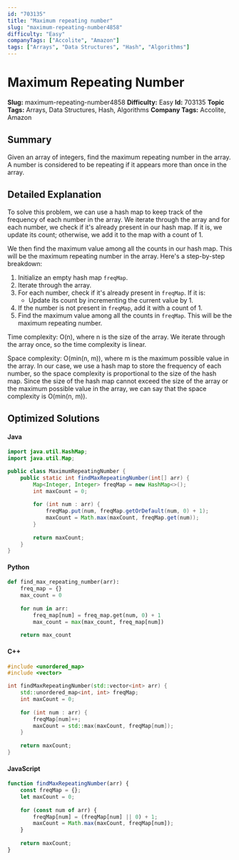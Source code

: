 ```yaml
---
id: "703135"
title: "Maximum repeating number"
slug: "maximum-repeating-number4858"
difficulty: "Easy"
companyTags: ["Accolite", "Amazon"]
tags: ["Arrays", "Data Structures", "Hash", "Algorithms"]
---
```


**Maximum Repeating Number**
=====================

**Slug:** maximum-repeating-number4858
**Difficulty:** Easy
**Id:** 703135
**Topic Tags:** Arrays, Data Structures, Hash, Algorithms
**Company Tags:** Accolite, Amazon

## Summary
Given an array of integers, find the maximum repeating number in the array. A number is considered to be repeating if it appears more than once in the array.

## Detailed Explanation
To solve this problem, we can use a hash map to keep track of the frequency of each number in the array. We iterate through the array and for each number, we check if it's already present in our hash map. If it is, we update its count; otherwise, we add it to the map with a count of 1.

We then find the maximum value among all the counts in our hash map. This will be the maximum repeating number in the array. Here's a step-by-step breakdown:

1. Initialize an empty hash map `freqMap`.
2. Iterate through the array.
3. For each number, check if it's already present in `freqMap`. If it is:
	* Update its count by incrementing the current value by 1.
4. If the number is not present in `freqMap`, add it with a count of 1.
5. Find the maximum value among all the counts in `freqMap`. This will be the maximum repeating number.

Time complexity: O(n), where n is the size of the array. We iterate through the array once, so the time complexity is linear.

Space complexity: O(min(n, m)), where m is the maximum possible value in the array. In our case, we use a hash map to store the frequency of each number, so the space complexity is proportional to the size of the hash map. Since the size of the hash map cannot exceed the size of the array or the maximum possible value in the array, we can say that the space complexity is O(min(n, m)).

## Optimized Solutions

#### Java
```java
import java.util.HashMap;
import java.util.Map;

public class MaximumRepeatingNumber {
    public static int findMaxRepeatingNumber(int[] arr) {
        Map<Integer, Integer> freqMap = new HashMap<>();
        int maxCount = 0;
        
        for (int num : arr) {
            freqMap.put(num, freqMap.getOrDefault(num, 0) + 1);
            maxCount = Math.max(maxCount, freqMap.get(num));
        }
        
        return maxCount;
    }
}
```

#### Python
```python
def find_max_repeating_number(arr):
    freq_map = {}
    max_count = 0
    
    for num in arr:
        freq_map[num] = freq_map.get(num, 0) + 1
        max_count = max(max_count, freq_map[num])
    
    return max_count
```

#### C++
```cpp
#include <unordered_map>
#include <vector>

int findMaxRepeatingNumber(std::vector<int> arr) {
    std::unordered_map<int, int> freqMap;
    int maxCount = 0;
    
    for (int num : arr) {
        freqMap[num]++;
        maxCount = std::max(maxCount, freqMap[num]);
    }
    
    return maxCount;
}
```

#### JavaScript
```javascript
function findMaxRepeatingNumber(arr) {
    const freqMap = {};
    let maxCount = 0;
    
    for (const num of arr) {
        freqMap[num] = (freqMap[num] || 0) + 1;
        maxCount = Math.max(maxCount, freqMap[num]);
    }
    
    return maxCount;
}
```